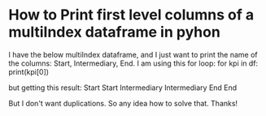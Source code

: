 
# How to Print first level columns of a multiIndex dataframe in pyhon

I have the below multiIndex dataframe, and I just want to print the name of the columns: Start, Intermediary, End. I am using this for loop:
for kpi in df:
    print(kpi[0])

but getting this result:
Start
Start
Intermediary
Intermediary
End
End

But I don't want duplications. So any idea how to solve that. Thanks!


        